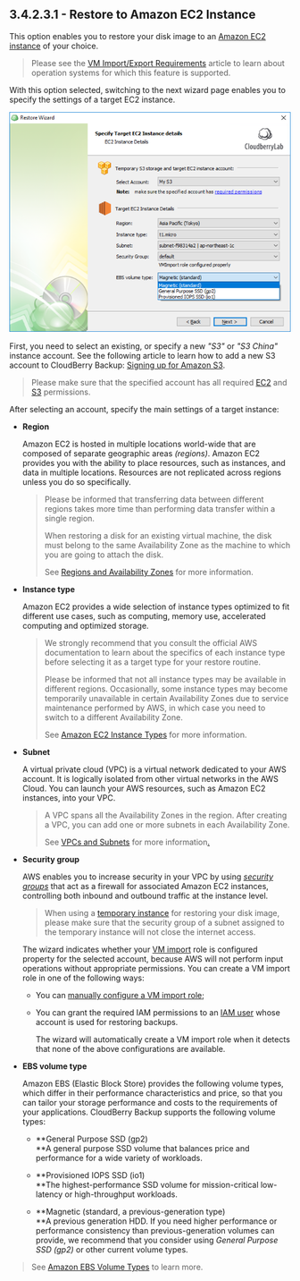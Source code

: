 ## 3.4.2.3.1 - Restore to Amazon EC2 Instance

This option enables you to restore your disk image to an [Amazon EC2 instance](https://aws.amazon.com/ec2/instance-types/) of your choice.

> Please see the [VM Import/Export Requirements](https://docs.aws.amazon.com/vm-import/latest/userguide/vmie_prereqs.html) article to learn about operation systems for which this feature is supported.

With this option selected, switching to the next wizard page enables you to specify the settings of a target EC2 instance.

![](/assets/image-based-to-ec2-instance-details.png)

First, you need to select an existing, or specify a new _"S3"_ or _"S3 China"_ instance account. See the following article to learn how to add a new S3 account to CloudBerry Backup: [Signing up for Amazon S3](https://help.cloudberrylab.com/cloudberry-backup/signing-up-for-the-cloud/amazon-aws/signing-up-for-amazon-s3).

> Please make sure that the specified account has all required [EC2](/concepts/permissions.md) and [S3](https://docs.aws.amazon.com/AmazonS3/latest/dev/s3-access-control.html) permissions.

After selecting an account, specify the main settings of a target instance:

* **Region**

  Amazon EC2 is hosted in multiple locations world-wide that are composed of separate geographic areas _\(regions\)_. Amazon EC2 provides you with the ability to place resources, such as instances, and data in multiple locations. Resources are not replicated across regions unless you do so specifically.

  > Please be informed that transferring data between different regions takes more time than performing data transfer within a single  region.  
  >   
  > When restoring a disk for an existing virtual machine, the disk must belong to the same Availability Zone as the  machine to which you are going to attach the disk.
  >
  > See [Regions and Availability Zones](https://docs.aws.amazon.com/AWSEC2/latest/UserGuide/using-regions-availability-zones.html) for more information.

* **Instance type**

  Amazon EC2 provides a wide selection of instance types optimized to fit different use cases, such as computing, memory use, accelerated computing and optimized storage.

  > We strongly recommend that you consult the official AWS documentation to learn about the specifics of each instance type before selecting it as a target type for your restore routine.  
  >   
  > Please be informed that not all instance types may be available in different regions. Occasionally, some instance types may become temporarily unavailable in certain Availability Zones due to service maintenance performed by AWS, in which case you need to switch to a different Availability Zone.  
  >   
  > See [Amazon EC2 Instance Types](https://www.gitbook.com/book/yuriyshutov/restore-wizard-draft/edit#) for more information.

* **Subnet**

  A virtual private cloud \(VPC\) is a virtual network dedicated to your AWS account. It is logically isolated from other virtual networks in the AWS Cloud. You can launch your AWS resources, such as Amazon EC2 instances, into your VPC.

  > A VPC spans all the Availability Zones in the region. After creating a VPC, you can add one or more subnets in each Availability Zone.
  >
  > See [VPCs and Subnets](https://www.gitbook.com/book/yuriyshutov/restore-wizard-draft/edit#) for more information[.](https://www.gitbook.com/book/yuriyshutov/restore-wizard-draft/edit#)

* **Security group**

  AWS enables you to increase security in your VPC by using [_security groups_](https://docs.aws.amazon.com/AmazonVPC/latest/UserGuide/VPC_SecurityGroups.html) that act as a firewall for associated Amazon EC2 instances, controlling both inbound and outbound traffic at the instance level.

  > When using a [temporary instance](/chapter1/step-3-choose-data-to-restore/34-restore-a-disk-image-or-network-share/343-specify-a-temporary-instance.md) for restoring your disk image, please make sure that the security group of a subnet assigned to the temporary instance will not close the internet access.

  The wizard indicates whether your [VM import](https://docs.aws.amazon.com/vm-import/latest/userguide/what-is-vmimport.html) role is configured property for the selected account, because AWS will not perform input operations without appropriate permissions. You can create a VM import role in one of the following ways:

  * You can [manually configure a VM import role](https://www.cloudberrylab.com/blog/how-to-configure-vmimport-role/);

  * You can grant the required IAM permissions to an [IAM user](https://docs.aws.amazon.com/IAM/latest/UserGuide/id_groups.html) whose account is used for restoring backups.

    The wizard will automatically create a VM import role when it detects that none of the above configurations are available.

* **EBS volume type**

  Amazon EBS \(Elastic Block Store\) provides the following volume types, which differ in their performance characteristics and price, so that you can tailor your storage performance and costs to the requirements of your applications. CloudBerry Backup supports the following volume types:

  * **General Purpose SSD \(gp2\)                                                                                                                    
    **A general purpose SSD volume that balances price and performance for a wide variety of workloads.

  * **Provisioned IOPS SSD \(io1\)                                                                                                                    
    **The highest-performance SSD volume for mission-critical low-latency or high-throughput workloads.

  * **Magnetic \(standard, a previous-generation type\)                                                                                                                    
    **A previous generation HDD. If you need higher performance or performance consistency than previous-generation volumes can provide, we recommend that you consider using _General Purpose SSD \(gp2\)_ or other current volume types.

> See [Amazon EBS Volume Types](https://docs.aws.amazon.com/AWSEC2/latest/UserGuide/EBSVolumeTypes.html) to learn more.



